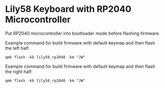 # Lily58 Keyboard with RP2040 Microcontroller

Put RP2040 microcontroller into bootloader mode before flashing firmware.

Example command for build firmware with default keymap and then flash the left half:

    qmk flash -kb lily58_rp2040 -km "JW"

Example command for build firmware with default keymap and then flash the right half:

    qmk flash -kb lily58_rp2040 -km "JW"
